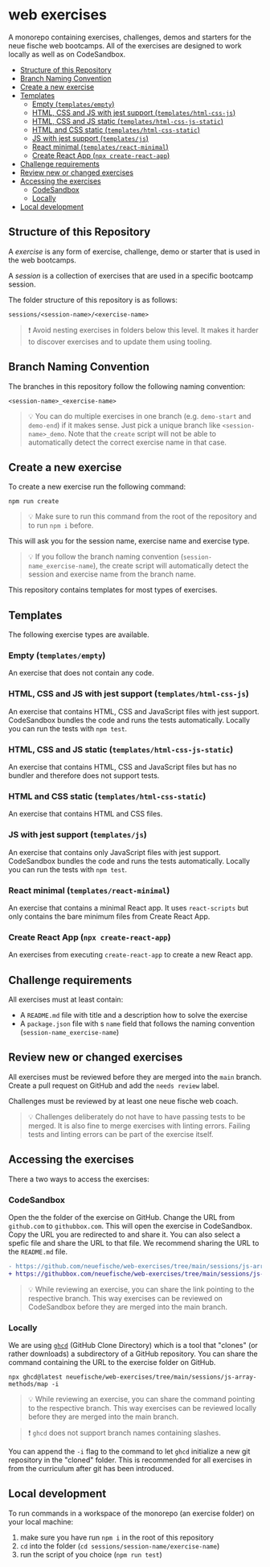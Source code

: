 # web exercises

A monorepo containing exercises, challenges, demos and starters for the neue fische web bootcamps.
All of the exercises are designed to work locally as well as on CodeSandbox.

<!-- toc -->

- [Structure of this Repository](#structure-of-this-repository)
- [Branch Naming Convention](#branch-naming-convention)
- [Create a new exercise](#create-a-new-exercise)
- [Templates](#templates)
  * [Empty (`templates/empty`)](#empty-templatesempty)
  * [HTML, CSS and JS with jest support (`templates/html-css-js`)](#html-css-and-js-with-jest-support-templateshtml-css-js)
  * [HTML, CSS and JS static (`templates/html-css-js-static`)](#html-css-and-js-static-templateshtml-css-js-static)
  * [HTML and CSS static (`templates/html-css-static`)](#html-and-css-static-templateshtml-css-static)
  * [JS with jest support (`templates/js`)](#js-with-jest-support-templatesjs)
  * [React minimal (`templates/react-minimal`)](#react-minimal-templatesreact-minimal)
  * [Create React App (`npx create-react-app`)](#create-react-app-npx-create-react-app)
- [Challenge requirements](#challenge-requirements)
- [Review new or changed exercises](#review-new-or-changed-exercises)
- [Accessing the exercises](#accessing-the-exercises)
  * [CodeSandbox](#codesandbox)
  * [Locally](#locally)
- [Local development](#local-development)

<!-- tocstop -->

## Structure of this Repository

A _exercise_ is any form of exercise, challenge, demo or starter that is used in the web bootcamps.

A _session_ is a collection of exercises that are used in a specific bootcamp session.

The folder structure of this repository is as follows:

```
sessions/<session-name>/<exercise-name>
```

> ❗️ Avoid nesting exercises in folders below this level. It makes it harder to discover exercises and to update them using tooling.

## Branch Naming Convention

The branches in this repository follow the following naming convention:

```
<session-name>_<exercise-name>
```

> 💡 You can do multiple exercises in one branch (e.g. `demo-start` and `demo-end`) if it makes sense. Just pick a unique branch like `<session-name>_demo`. Note that the `create` script will not be able to automatically detect the correct exercise name in that case.

## Create a new exercise

To create a new exercise run the following command:

```
npm run create
```

> 💡 Make sure to run this command from the root of the repository and to run `npm i` before.

This will ask you for the session name, exercise name and exercise type.

> 💡 If you follow the branch naming convention (`session-name_exercise-name`), the create script will automatically detect the session and exercise name from the branch name.

This repository contains templates for most types of exercises.

## Templates

The following exercise types are available.

### Empty (`templates/empty`)

An exercise that does not contain any code.

### HTML, CSS and JS with jest support (`templates/html-css-js`)

An exercise that contains HTML, CSS and JavaScript files with jest support. CodeSandbox bundles the code and runs the tests automatically. Locally you can run the tests with `npm test`.

### HTML, CSS and JS static (`templates/html-css-js-static`)

An exercise that contains HTML, CSS and JavaScript files but has no bundler and therefore does not support tests.

### HTML and CSS static (`templates/html-css-static`)

An exercise that contains HTML and CSS files.

### JS with jest support (`templates/js`)

An exercise that contains only JavaScript files with jest support. CodeSandbox bundles the code and runs the tests automatically. Locally you can run the tests with `npm test`.

### React minimal (`templates/react-minimal`)

An exercise that contains a minimal React app. It uses `react-scripts` but only contains the bare minimum files from Create React App.

### Create React App (`npx create-react-app`)

An exercises from executing `create-react-app` to create a new React app.

## Challenge requirements

All exercises must at least contain:

- A `README.md` file with title and a description how to solve the exercise
- A `package.json` file with s `name` field that follows the naming convention (`session-name_exercise-name`)

## Review new or changed exercises

All exercises must be reviewed before they are merged into the `main` branch. Create a pull request on GitHub and add the `needs review` label.

Challenges must be reviewed by at least one neue fische web coach.

> 💡 Challenges deliberately do not have to have passing tests to be merged. It is also fine to merge exercises with linting errors. Failing tests and linting errors can be part of the exercise itself.

## Accessing the exercises

There a two ways to access the exercises:

### CodeSandbox

Open the the folder of the exercise on GitHub. Change the URL from `github.com` to `githubbox.com`. This will open the exercise in CodeSandbox. Copy the URL you are redirected to and share it. You can also select a spefic file and share the URL to that file. We recommend sharing the URL to the `README.md` file.

```diff
- https://github.com/neuefische/web-exercises/tree/main/sessions/js-array-methods/map
+ https://githubbox.com/neuefische/web-exercises/tree/main/sessions/js-array-methods/map
```

> 💡 While reviewing an exercise, you can share the link pointing to the respective branch. This way exercises can be reviewed on CodeSandbox before they are merged into the main branch.

### Locally

We are using [`ghcd`](https://github.com/djfarly/ghcd#readme) (GitHub Clone Directory) which is a tool that "clones" (or rather downloads) a subdirectory of a GitHub repository. You can share the command containing the URL to the exercise folder on GitHub.

```
npx ghcd@latest neuefische/web-exercises/tree/main/sessions/js-array-methods/map -i
```

> 💡 While reviewing an exercise, you can share the command pointing to the respective branch. This way exercises can be reviewed locally before they are merged into the main branch.

> ❗️ `ghcd` does not support branch names containing slashes.

You can append the `-i` flag to the command to let `ghcd` initialize a new git repository in the "cloned" folder. This is recommended for all exercises in from the curriculum after git has been introduced.

## Local development

To run commands in a workspace of the monorepo (an exercise folder) on your local machine:

1. make sure you have run `npm i` in the root of this repository
2. `cd` into the folder (`cd sessions/session-name/exercise-name`)
3. run the script of you choice (`npm run test`)
